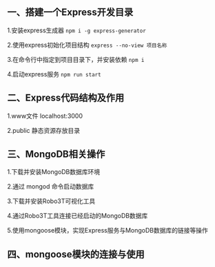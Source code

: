 ## 一、搭建一个Express开发目录
1.安装express生成器
`npm i -g express-generator`

2.使用express初始化项目结构
`express --no-view 项目名称`

3.在命令行中指定到项目目录下，并安装依赖
`npm i`

4.启动express服务
`npm run start`


## 二、Express代码结构及作用

1.www文件
localhost:3000

2.public 静态资源存放目录


## 三、MongoDB相关操作

1.下载并安装MongoDB数据库环境

2.通过 mongod 命令启动数据库

3.下载并安装Robo3T可视化工具

4.通过Robo3T工具连接已经启动的MongoDB数据库

5.使用mongoose模块，实现Express服务与MongoDB数据库的链接等操作


## 四、mongoose模块的连接与使用





